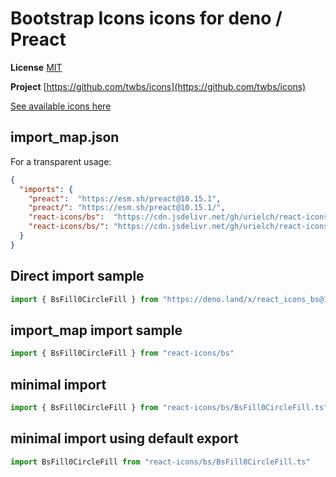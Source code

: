 # Bootstrap Icons icons for deno / Preact

**License** [MIT](https://opensource.org/licenses/MIT)

**Project** [https://github.com/twbs/icons](https://github.com/twbs/icons)

[See available icons here](https://react-icons.github.io/react-icons/icons?name=bs)

## import_map.json

For a transparent usage:

```json
{
  "imports": {
    "preact":  "https://esm.sh/preact@10.15.1",
    "preact/": "https://esm.sh/preact@10.15.1/",
    "react-icons/bs":  "https://cdn.jsdelivr.net/gh/urielch/react-icons-bs@1.0.2/mod.ts",
    "react-icons/bs/": "https://cdn.jsdelivr.net/gh/urielch/react-icons-bs/ico/",
  }
}
```

## Direct import sample

```ts
import { BsFill0CircleFill } from "https://deno.land/x/react_icons_bs@1.0.2/mod.ts"
```

## import_map import sample

```ts
import { BsFill0CircleFill } from "react-icons/bs"
```

## minimal import

```ts
import { BsFill0CircleFill } from "react-icons/bs/BsFill0CircleFill.ts"
```

## minimal import using default export

```ts
import BsFill0CircleFill from "react-icons/bs/BsFill0CircleFill.ts"
```

